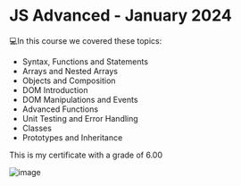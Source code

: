 # JS Advanced - January 2024

💻In this course we covered these topics: 

* Syntax, Functions and Statements
* Arrays and Nested Arrays
* Objects and Composition
* DOM Introduction
* DOM Manipulations and Events
* Advanced Functions
* Unit Testing and Error Handling
* Classes
* Prototypes and Inheritance

This is my certificate with a grade of 6.00

![image](https://github.com/user-attachments/assets/168edc68-68af-4ae6-a235-18334f6597bf)
